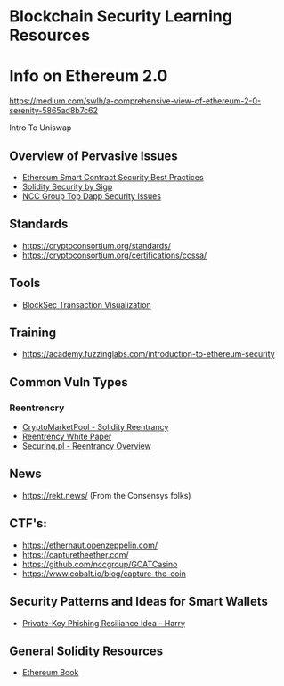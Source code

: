 # Blockchain Security Learning Resources

# Info on Ethereum 2.0
https://medium.com/swlh/a-comprehensive-view-of-ethereum-2-0-serenity-5865ad8b7c62

Intro To Uniswap

## Overview of Pervasive Issues
- [Ethereum Smart Contract Security Best Practices](https://consensys.github.io/smart-contract-best-practices)
- [Solidity Security by Sigp](https://github.com/sigp/solidity-security-blog)
- [NCC Group Top Dapp Security Issues](https://dasp.co/)

## Standards 
- https://cryptoconsortium.org/standards/
- https://cryptoconsortium.org/certifications/ccssa/

## Tools
- [BlockSec Transaction Visualization](https://versatile.blocksecteam.com/)

## Training
- https://academy.fuzzinglabs.com/introduction-to-ethereum-security

## Common Vuln Types
### Reentrencry 
- [CryptoMarketPool - Solidity Reentrancy](https://cryptomarketpool.com/reentrancy-attack-in-a-solidity-smart-contract/)
- [Reentrency White Paper](https://arxiv.org/pdf/2105.02881.pdf)
- [Securing.pl - Reentrancy Overview](https://www.securing.pl/pl/reentrancy-attack-in-smart-contracts-is-it-still-a-problem/)

## News
- https://rekt.news/ (From the Consensys folks)


## CTF's:
- https://ethernaut.openzeppelin.com/
- https://capturetheether.com/
- https://github.com/nccgroup/GOATCasino
- https://www.cobalt.io/blog/capture-the-coin

## Security Patterns and Ideas for Smart Wallets
- [Private-Key Phishing Resiliance Idea - Harry](https://steemit.com/ethereum/@sniko/my-attempt-to-prevent-private-key-phishing)


## General Solidity Resources
- [Ethereum Book](https://github.com/ethereumbook/ethereumbook)
